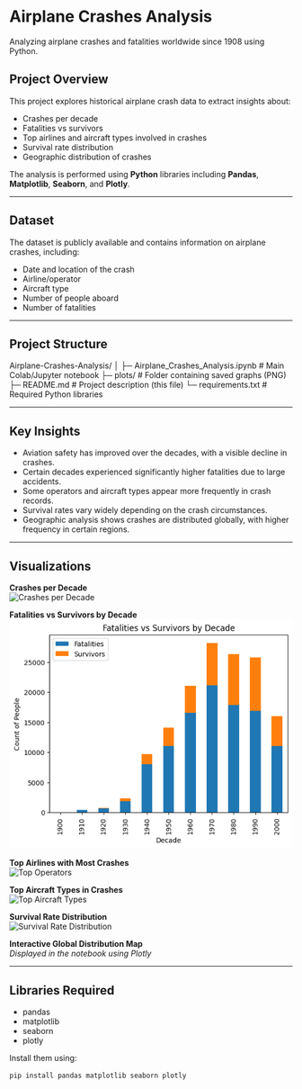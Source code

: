 # Airplane Crashes Analysis

Analyzing airplane crashes and fatalities worldwide since 1908 using Python.

## Project Overview

This project explores historical airplane crash data to extract insights about:

- Crashes per decade
- Fatalities vs survivors
- Top airlines and aircraft types involved in crashes
- Survival rate distribution
- Geographic distribution of crashes

The analysis is performed using **Python** libraries including **Pandas**, **Matplotlib**, **Seaborn**, and **Plotly**.

---

## Dataset

The dataset is publicly available and contains information on airplane crashes, including:

- Date and location of the crash
- Airline/operator
- Aircraft type
- Number of people aboard
- Number of fatalities

---

## Project Structure

Airplane-Crashes-Analysis/
│
├─ Airplane_Crashes_Analysis.ipynb # Main Colab/Jupyter notebook
├─ plots/ # Folder containing saved graphs (PNG)
├─ README.md # Project description (this file)
└─ requirements.txt # Required Python libraries


---

## Key Insights

- Aviation safety has improved over the decades, with a visible decline in crashes.
- Certain decades experienced significantly higher fatalities due to large accidents.
- Some operators and aircraft types appear more frequently in crash records.
- Survival rates vary widely depending on the crash circumstances.
- Geographic analysis shows crashes are distributed globally, with higher frequency in certain regions.

---

## Visualizations

**Crashes per Decade**  
![Crashes per Decade](./crashes_per_decade.png)

**Fatalities vs Survivors by Decade**  
![Fatalities vs Survivors](./Fatalities_vs_survivors_per_decade.png)

**Top Airlines with Most Crashes**  
![Top Operators](./top_operators.png)

**Top Aircraft Types in Crashes**  
![Top Aircraft Types](./top_aircraft_types.png)

**Survival Rate Distribution**  
![Survival Rate Distribution](./survival_rate_distribution.png)

**Interactive Global Distribution Map**  
*Displayed in the notebook using Plotly*

---

## Libraries Required

- pandas  
- matplotlib  
- seaborn  
- plotly  

Install them using:

```bash
pip install pandas matplotlib seaborn plotly






